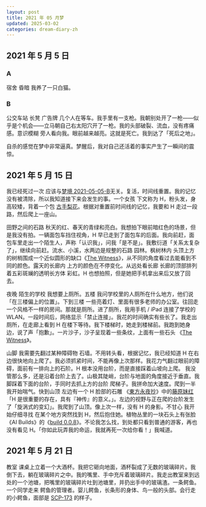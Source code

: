 ```yaml
---
layout: post
title: 2021 年 05 月梦
updated: 2025-03-02
categories: dream-diary-zh
---
```

## 2021 年 5 月 5 日

### A

&#8203;<dr-t>宿舍</dr-t> <dr-tt>昏暗</dr-tt> 我养了一只白猫。

### B

&#8203;<dr-t>公交车站</dr-t> <dr-tt>长凳</dr-tt> <dr-t>广告牌</dr-t> 几个人在等车。我手里有一支枪。我朝别处开了一枪——<dr-inner>似乎是个机会</dr-inner>——<dr-inner>立马</dr-inner>朝自己右太阳穴开了一枪。我的头部破裂、流血，没有疼痛感。<dr-t>意识模糊</dr-t> 旁人看向我。眼前越来越亮。<dr-inner>这就是死亡。</dr-inner>我到达了「死后之地」。

&#8203;<dr-t><dr-comm>自杀的感觉在梦中非常逼真。梦醒后，我对自己还活着的事实产生了一瞬间的震惊。</dr-comm></dr-t>

## 2021 年 5 月 15 日

我已经死过一次 <dr-t><dr-comm>应该与<a href="/dream/2023/08/18/dream-diary-2021-05-zh.html#b">梦境 2021-05-05-B</a>无关</dr-comm></dr-t>。复活，时间线重置。我的记忆没有被清除，所以我知道接下来会发生的事。一个女孩 <dr-t><dr-comm>下文称为 H</dr-comm></dr-t>，粉头发，身高较矮，背着一个包 <dr-t><dr-ref><a href="https://zh.moegirl.org.cn/zh/%E5%8F%A4%E6%89%8B%E6%A2%A8%E8%8A%B1">古手梨花</a></dr-ref></dr-t>。根据对重置前时间线的记忆，我要和 H 走过一段路，然后爬上一座山。

&#8203;<dr-t>田野之间的石路</dr-t> 秋天的红、春天的青绿和亮白。我想拍下眼前暗红色的场景，<dr-inner>但是</dr-inner>我没有拍。一辆面包车挡住视角，H <dr-inner>早已</dr-inner>走到了面包车的后面。我向前赶，面包车里走出一个陌生人，声称「认识我」，问我「是不是<dr-fog />」。我敷衍道「关系太复杂了」，继续向前赶。流水、小溪，水两边是规整的石路 <dr-t><dr-recog>园林</dr-recog></dr-t>。<dr-t>枫树林内</dr-t> 头顶上方的树梢围成一个近似圆形的缺口<dr-t><dr-ref>《<a href="https://zh.wikipedia.org/wiki/%E8%A7%81%E8%AF%81%E8%80%85">The Witness</a>》</dr-ref></dr-t>，从不同的角度看过去能看到不同的颜色。<dr-t>露天的长廊内</dr-t> 上方的颜色在不停变化。<dr-t><dr-persp>从远处看长廊</dr-persp></dr-t> 长廊的顶部排列着五彩斑斓的透明长方体 <dr-t><dr-recog>彩虹</dr-recog></dr-t>。H <dr-inner>也</dr-inner>想拍照，<dr-inner>但是</dr-inner>她把手机拿出来后<dr-inner>又</dr-inner>放了回去。

&#8203;<dr-t>夜晚</dr-t> <dr-tt>陌生的学校</dr-tt> 我想要上厕所。<dr-t>五楼</dr-t> 我问学校里的人厕所在什么地方，他们说「在三楼偏上的位置」。<dr-t>下到三楼</dr-t> 一些亮着灯、里面有很多老师的办公室。<dr-t>往回走</dr-t> 一个风格不一样的房间。<dr-inner>那就是厕所。</dr-inner>进了厕所，我用手机 / iPad 连接了学校的 WLAN。一段时间后，网络显示「禁止连接」。<dr-inner>我花的时间确实有些长了。</dr-inner>我走出厕所，在走廊上看到 H 在楼下等待。我下楼梯时，她走到楼梯前。我跑到她身边，说了声「抱歉」。一片沙子，沙子呈现着一些条纹，上面有一些石头 <dr-t><dr-ref>《<a href="https://zh.wikipedia.org/wiki/%E8%A7%81%E8%AF%81%E8%80%85">The Witness</a>》</dr-ref></dr-t>。

&#8203;<dr-t>山脚</dr-t> 我需要先翻过某种障碍物 <dr-t><dr-recog>石墙</dr-recog></dr-t>。不用转头看，根据记忆，我<dr-inner>已经</dr-inner>知道 H 在右边很快地向上爬了。<dr-inner>我必须抓紧时间，不能再像上次那样。</dr-inner>我花力气翻过眼前的障碍，面前有一排向上的石阶。<dr-inner>H 根本没用台阶，而是直接踩着山坡向上爬。</dr-inner> 我没管那么多，<dr-inner>还是</dr-inner>沿着台阶上去了。山极其陡峭，台阶与地面的角度接近于垂直。我脚踩着下面的台阶，手同时去抓上方的台阶 <dr-t><dr-recog>爬梯子</dr-recog></dr-t>。我拼命加大速度。<dr-t>爬到一半</dr-t> 我开始喘气。<dr-t>快到山顶</dr-t> 左边有一个 H 脸部的石雕 <dr-t><dr-ref>《<a href="https://thwiki.cc/%E4%B8%9C%E6%96%B9%E6%B0%B8%E5%A4%9C%E6%8A%84">東方永夜抄</a>》中的<a href="https://thwiki.cc/%E8%97%A4%E5%8E%9F%E5%A6%B9%E7%BA%A2">藤原妹红</a></dr-ref></dr-t> <dr-tt>「H 是很重要的存在，具有『神传』的意义。」</dr-tt>。左边的视野与正在爬的台阶发生了「旋涡式的变幻」。我爬到了山顶。像上次一样，没有 H 的身影。<dr-t>不甘心</dr-t> 我开始仔细寻找 <dr-t><dr-inner>在某个地方突然找到 H，然后抱住她</dr-inner></dr-t>。植物丛里的一块石头上有张脸<dr-t><dr-ref>《AI Builds》的《<a href="https://www.youtube.com/watch?v=5a-tSugagwA">build 0.0.8</a>》</dr-ref></dr-t>。不论我怎么找，到处都只看到普通的游客，再也没有看见 H。「你如此玩弄我的命运，我就再死一次给你看！」我喊道。

## 2021 年 5 月 21 日

&#8203;<dr-t>教室</dr-t> 课桌上立着一个大酒杯。我把它砸向地面，酒杯裂成了无数的玻璃碎片。我倒下去，躺在玻璃碎片之中。我的嘴里、手中充斥着玻璃碎片。我走出教室来到远处的一个池塘，把嘴里的玻璃碎片吐到池塘里，并扔出手中的玻璃渣。一条鳄鱼。一个同学走来 <dr-t>鳄鱼的管理者</dr-t>。婴儿鳄鱼，长条形的身体、鸟一般的头部。会行走的小鳄鱼，面部是 [SCP-173](https://scp-wiki-cn.wikidot.com/scp-173) 的样子。

